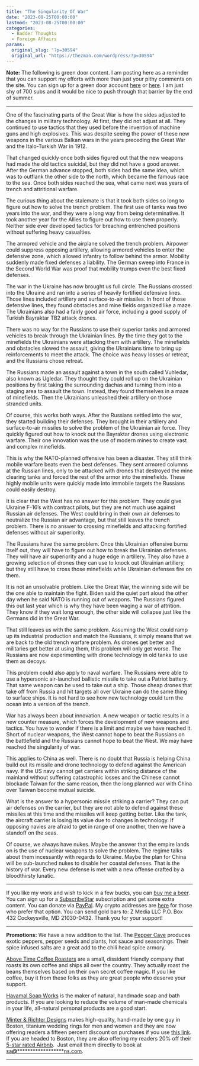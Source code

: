 ```yaml
---
title: "The Singularity Of War"
date: "2023-08-25T00:00:00"
lastmod: "2023-08-25T00:00:00"
categories:
  - Badder Thoughts
  - Foreign Affairs
params:
  original_slug: "?p=30594"
  original_url: "https://thezman.com/wordpress/?p=30594"
---
```


**Note:** The following is green door content. I am posting here as a
reminder that you can support my efforts with more than just your pithy
comments on the site. You can sign up for a green door account
<a href="https://www.subscribestar.com/the-z-blog" rel="noopener"
target="_blank">here</a> or
<a href="https://thedissident.substack.com/" rel="noopener"
target="_blank">here</a>. I am just shy of 700 subs and it would be nice
to push through that barrier by the end of summer.

------------------------------------------------------------------------

One of the fascinating parts of the Great War is how the sides adjusted
to the changes in military technology. At first, they did not adjust at
all. They continued to use tactics that they used before the invention
of machine guns and high explosives. This was despite seeing the power
of these new weapons in the various Balkan wars in the years preceding
the Great War and the Italo-Turkish War in 1912.

That changed quickly once both sides figured out that the new weapons
had made the old tactics suicidal, but they did not have a good answer.
After the German advance stopped, both sides had the same idea, which
was to outflank the other side to the north, which became the famous
race to the sea. Once both sides reached the sea, what came next was
years of trench and attritional warfare.

The curious thing about the stalemate is that it took both sides so long
to figure out how to solve the trench problem. The first use of tanks
was two years into the war, and they were a long way from being
determinative. It took another year for the Allies to figure out how to
use them properly. Neither side ever developed tactics for breaching
entrenched positions without suffering heavy casualties.

The armored vehicle and the airplane solved the trench problem. Airpower
could suppress opposing artillery, allowing armored vehicles to enter
the defensive zone, which allowed infantry to follow behind the armor.
Mobility suddenly made fixed defenses a liability. The German sweep into
France in the Second World War was proof that mobility trumps even the
best fixed defenses.

The war in the Ukraine has now brought us full circle. The Russians
crossed into the Ukraine and ran into a series of heavily fortified
defensive lines. Those lines included artillery and surface-to-air
missiles. In front of those defensive lines, they found obstacles and
mine fields organized like a maze. The Ukrainians also had a fairly good
air force, including a good supply of Turkish Bayraktar TB2 attack
drones.

There was no way for the Russians to use their superior tanks and
armored vehicles to break through the Ukrainian lines. By the time they
got to the minefields the Ukrainians were attacking them with artillery.
The minefields and obstacles slowed the assault, giving the Ukrainians
time to bring up reinforcements to meet the attack. The choice was heavy
losses or retreat, and the Russians chose retreat.

The Russians made an assault against a town in the south called
Vuhledar, also known as Ugledar. They thought they could roll up on the
Ukrainian positions by first taking the surrounding dachas and turning
them into a staging area to assault the town. Instead, they found
themselves in a maze of minefields. Then the Ukrainians unleashed their
artillery on those stranded units.

Of course, this works both ways. After the Russians settled into the
war, they started building their defenses. They brought in their
artillery and surface-to-air missiles to solve the problem of the
Ukrainian air force. They quickly figured out how to knock out the
Bayraktar drones using electronic warfare. Their one innovation was the
use of modern mines to create vast and complex minefields.

This is why the NATO-planned offensive has been a disaster. They still
think mobile warfare beats even the best defenses. They sent armored
columns at the Russian lines, only to be attacked with drones that
destroyed the mine clearing tanks and forced the rest of the armor into
the minefields. These highly mobile units were quickly made into
immobile targets the Russians could easily destroy.

It is clear that the West has no answer for this problem. They could
give Ukraine F-16’s with contract pilots, but they are not much use
against Russian air defenses. The West could bring in their own air
defenses to neutralize the Russian air advantage, but that still leaves
the trench problem. There is no answer to crossing minefields and
attacking fortified defenses without air superiority.

The Russians have the same problem. Once this Ukrainian offensive burns
itself out, they will have to figure out how to break the Ukrainian
defenses. They will have air superiority and a huge edge in artillery.
They also have a growing selection of drones they can use to knock out
Ukrainian artillery, but they still have to cross those minefields while
Ukrainian defenses fire on them.

It is not an unsolvable problem. Like the Great War, the winning side
will be the one able to maintain the fight. Biden said the quiet part
aloud the other day when he said NATO is running out of weapons. The
Russians figured this out last year which is why they have been waging a
war of attrition. They know if they wait long enough, the other side
will collapse just like the Germans did in the Great War.

That still leaves us with the same problem. Assuming the West could ramp
up its industrial production and match the Russians, it simply means
that we are back to the old trench warfare problem. As drones get better
and militaries get better at using them, this problem will only get
worse. The Russians are now experimenting with drone technology in old
tanks to use them as decoys.

This problem could also apply to naval warfare. The Russians were able
to use a hypersonic air-launched ballistic missile to take out a Patriot
battery. That same weapon can be used to take out a ship. Those cheap
drones that take off from Russia and hit targets all over Ukraine can do
the same thing to surface ships. It is not hard to see how new
technology could turn the ocean into a version of the trench.

War has always been about innovation. A new weapon or tactic results in
a new counter measure, which forces the development of new weapons and
tactics. You have to wonder if there is a limit and maybe we have
reached it. Short of nuclear weapons, the West cannot hope to beat the
Russians on the battlefield and the Russians cannot hope to beat the
West. We may have reached the singularity of war.

This applies to China as well. There is no doubt that Russia is helping
China build out its missile and drone technology to defend against the
American navy. If the US navy cannot get carriers within striking
distance of the mainland without suffering catastrophic losses and the
Chinese cannot blockade Taiwan for the same reason, then the long
planned war with China over Taiwan become mutual suicide.

What is the answer to a hypersonic missile striking a carrier? They can
put air defenses on the carrier, but they are not able to defend against
these missiles at this time and the missiles will keep getting better.
Like the tank, the aircraft carrier is losing its value due to changes
in technology. If opposing navies are afraid to get in range of one
another, then we have a standoff on the seas.

Of course, we always have nukes. Maybe the answer that the empire lands
on is the use of nuclear weapons to solve the problem. The regime talks
about them incessantly with regards to Ukraine. Maybe the plan for China
will be sub-launched nukes to disable her coastal defenses. That is the
history of war. Every new defense is met with a new offense crafted by a
bloodthirsty lunatic.

------------------------------------------------------------------------

If you like my work and wish to kick in a few bucks, you can
<a href="https://www.buymeacoffee.com/mujolulu" rel="noopener"
target="_blank">buy me a beer</a>. You can sign up for a
<a href="https://www.subscribestar.com/the-z-blog" rel="noopener"
target="_blank">SubscribeStar</a> subscription and get some extra
content. You can donate via <a
href="https://www.paypal.com/donate/?cmd=_s-xclick&amp;hosted_button_id=UDAS2Q8JYA6CN&amp;source=url"
rel="noopener" target="_blank">PayPal</a>. My crypto addresses are
<a href="https://thezman.com/wordpress/?page_id=22713" rel="noopener"
target="_blank">here</a> for those who prefer that option. You can send
gold bars to: Z Media LLC P.O. Box 432 Cockeysville, MD 21030-0432.
Thank you for your support!

------------------------------------------------------------------------

**Promotions:** We have a new addition to the list. The
<a href="https://peppercave.com/shop/ols/products" rel="noopener"
target="_blank">Pepper Cave</a> produces exotic peppers, pepper seeds
and plants, hot sauce and seasonings. Their spice infused salts are a
great add to the chili head spice armory.

<a href="https://abovetimecoffee.com/" rel="noopener"
target="_blank">Above Time Coffee Roasters</a> are a small, dissident
friendly company that roasts its own coffee and ships all over the
country. They actually roast the beans themselves based on their own
secret coffee magic. If you like coffee, buy it from these folks as they
are great people who deserve your support.

<a href="https://havamalsoapworks.com/" rel="noopener"
target="_blank">Havamal Soap Works</a> is the maker of natural, handmade
soap and bath products. If you are looking to reduce the volume of
man-made chemicals in your life, all-natural personal products are a
good start.

<a href="https://www.minterandrichterdesigns.com/"
rel="noreferrer nofollow noopener" target="_blank">Minter &amp; Richter
Designs</a> makes high-quality, hand-made by one guy in Boston, titanium
wedding rings for men and women and they are now offering readers a
fifteen percent discount on purchases if you use
<a href="https://www.minterandrichterdesigns.com/discount/ZMAN"
rel="noreferrer nofollow noopener" target="_blank">this link</a>.
<span class="highlight"><span class="colour"><span class="font"><span class="size">If
you are headed to Boston, they are also offering my readers 20% off
their <a
href="https://www.airbnb.com/users/7988017/listings?user_id=7988017&amp;s=3"
rel="noopener noreferrer" target="_blank">5-star rated Airbnb</a>.  Just
email them directly to book at
<a href="mailto:sa***@*********************ns.com"
data-original-string="u+LdP0l4rSjw2zOEQ1PwuQ==cb7+BWFMcGRW8R7R80nRcnMvnFNJCD1WNhPki4/uuc98YEAKiv5VSVXVRqWAwd3t6tX"><span
class="apbct-email-encoder"
data-original-string="IrjU/jBqTL+eFEdU1Oz9cA==cb7L535gOHe7r30ohhLA9KwHsc88vuFixuNhI6SbF0i5AufeM2TdkTKphbH/F1TVXHg"
title="This contact has been encoded by Anti-Spam by CleanTalk. Click to decode. To finish the decoding make sure that JavaScript is enabled in your browser.">sa<span
class="apbct-blur">***</span>@<span
class="apbct-blur">*********************</span>ns.com</span></a>.</span></span></span></span>

------------------------------------------------------------------------
